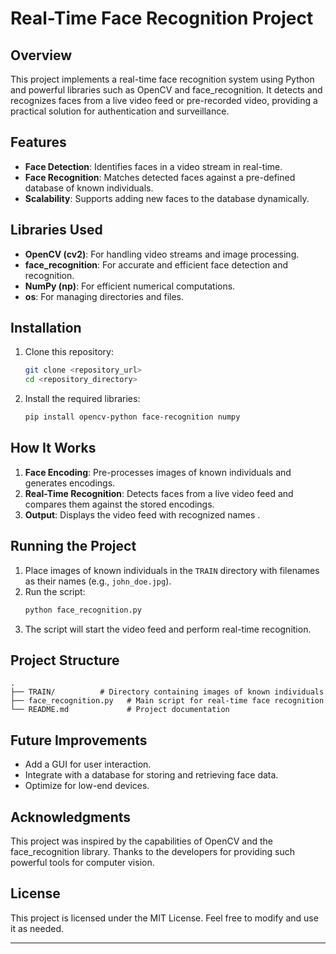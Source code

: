 # Real-Time Face Recognition Project  

## Overview  
This project implements a real-time face recognition system using Python and powerful libraries such as OpenCV and face_recognition. It detects and recognizes faces from a live video feed or pre-recorded video, providing a practical solution for authentication and surveillance.

## Features  
- **Face Detection**: Identifies faces in a video stream in real-time.  
- **Face Recognition**: Matches detected faces against a pre-defined database of known individuals.  
- **Scalability**: Supports adding new faces to the database dynamically.  

## Libraries Used  
- **OpenCV (cv2)**: For handling video streams and image processing.  
- **face_recognition**: For accurate and efficient face detection and recognition.  
- **NumPy (np)**: For efficient numerical computations.  
- **os**: For managing directories and files.  

## Installation  
1. Clone this repository:  
   ```bash
   git clone <repository_url>
   cd <repository_directory>
   ```  
2. Install the required libraries:  
   ```bash
   pip install opencv-python face-recognition numpy
   ```  

## How It Works  
1. **Face Encoding**: Pre-processes images of known individuals and generates encodings.  
2. **Real-Time Recognition**: Detects faces from a live video feed and compares them against the stored encodings.  
3. **Output**: Displays the video feed with recognized names .  

## Running the Project  
1. Place images of known individuals in the `TRAIN` directory with filenames as their names (e.g., `john_doe.jpg`).  
2. Run the script:  
   ```bash
   python face_recognition.py
   ```  
3. The script will start the video feed and perform real-time recognition.  

## Project Structure  
```
.
├── TRAIN/          # Directory containing images of known individuals
├── face_recognition.py   # Main script for real-time face recognition
└── README.md             # Project documentation
```

## Future Improvements  
- Add a GUI for user interaction.  
- Integrate with a database for storing and retrieving face data.  
- Optimize for low-end devices.  

## Acknowledgments  
This project was inspired by the capabilities of OpenCV and the face_recognition library. Thanks to the developers for providing such powerful tools for computer vision.  

## License  
This project is licensed under the MIT License. Feel free to modify and use it as needed.  

---
```
